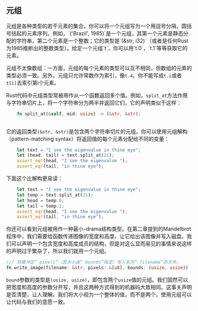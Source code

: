 <h2>元组</h2>
元组是各种类型的若干元素的集合。你可以将一个元组写为一个用逗号分隔，圆括号括起的元素序列。例如，`('Brazil', 1985)`是一个元组，其第一个元素是静态分配的字符串，第二个元素是一个整数；它的类型是`(&str, i32)`（或者是任何Rust为1985推断出的整数类型）。给定一个元组`t`，你可以用`t.0`，`t.1`等等获取它的元素。

元组不太像数组：一方面，元组的每个元素的类型可以互不相同，但数组的元素的类型必须一致。另外，元组只允许常数作为索引，像`t.4`。你不能写成`t.i`或者`t[i]`去索引第i个元素。

Rust代码中元组类型常被用作从一个函数返回多个值。例如，`split_at`方法作用与字符串切片上，将一个字符串分为两半并返回它们，它的声明类似于这样：
```rust
    fn split_at(&self, mid: usize) -> (&str, &str);
    
```

它的返回类型`(&str, &str)`是包含两个字符串切片的元组。你可以使用元组解构（pattern-matching syntax）将返回值的每个元素分配给不同的变量：
```rust
    let text = "I see the eigenvalue in thine eye";
    let (head, tail) = text.split_at(21);
    assert_eq!(head, "I see the eigenvalue ");
    assert_eq!(tail, "in thine eye");

```
下面这个比解构更易读：
```rust
    let text = "I see the eigenvalue in thine eye";
    let temp = text.split_at(21);
    let head = temp.0;
    let tail = temp.1;
    assert_eq!(head, "I see the eigenvalue ");
    assert_eq!(tail, "in thine eye");

```

你还可以看到元组被用作一种最小-drama结构类型。在第二章提到的Mandelbrot程序中，我们需要给函数传递图像的宽度和高度，让它绘出该图像并写入磁盘。我们可以声明一个包含宽度和高度成员的结构，但是对这么显而易见的事情来说这样的声明过于繁杂了，所以我们就用一个元组。
```rust
/// 将缓冲区“ pixels”（其大小由“ bounds”指定）写入名为“ filename”的文件。
fn write_image(filename: &str, pixels: &[u8], bounds: (usize, usize)) -> Result<(), std::io::Error> { ... }

```
`bound`参数的类型是`(usize, usize)`，即包含两个`usize`值的元组。我们固然可以把宽度和高度的参数分开写，并且这两种方式得到的机器码大致相同。这事关声明是否清楚，让人理解。我们将大小视为一个整体的值，而不是两个。使用元组可以让代码与我们的意愿一致。